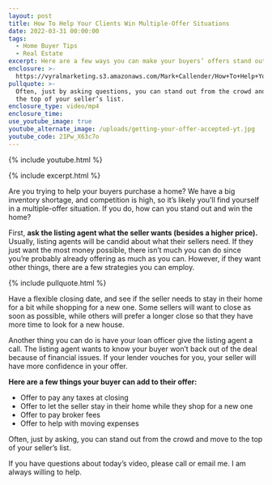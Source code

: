 ```yaml
---
layout: post
title: How To Help Your Clients Win Multiple-Offer Situations
date: 2022-03-31 00:00:00
tags:
  - Home Buyer Tips
  - Real Estate
excerpt: Here are a few ways you can make your buyers’ offers stand out.
enclosure: >-
  https://vyralmarketing.s3.amazonaws.com/Mark+Callender/How+To+Help+Your+Clients+Win+Multiple-Offer+Situations.mp4
pullquote: >-
  Often, just by asking questions, you can stand out from the crowd and move to
  the top of your seller’s list.
enclosure_type: video/mp4
enclosure_time:
use_youtube_image: true
youtube_alternate_image: /uploads/getting-your-offer-accepted-yt.jpg
youtube_code: 21Pw_X63c7o
---
```

{% include youtube.html %}

{% include excerpt.html %}

Are you trying to help your buyers purchase a home? We have a big inventory shortage, and competition is high, so it’s likely you’ll find yourself in a multiple-offer situation. If you do, how can you stand out and win the home?&nbsp;

First, **ask the listing agent what the seller wants (besides a higher price).** Usually, listing agents will be candid about what their sellers need. If they just want the most money possible, there isn’t much you can do since you’re probably already offering as much as you can. However, if they want other things, there are a few strategies you can employ.&nbsp;

{% include pullquote.html %}

Have a flexible closing date, and see if the seller needs to stay in their home for a bit while shopping for a new one. Some sellers will want to close as soon as possible, while others will prefer a longer close so that they have more time to look for a new house.&nbsp;

Another thing you can do is have your loan officer give the listing agent a call. The listing agent wants to know your buyer won’t back out of the deal because of financial issues. If your lender vouches for you, your seller will have more confidence in your offer.&nbsp;

**Here are a few things your buyer can add to their offer:**

* Offer to pay any taxes at closing
* Offer to let the seller stay in their home while they shop for a new one
* Offer to pay broker fees
* Offer to help with moving expenses

Often, just by asking, you can stand out from the crowd and move to the top of your seller’s list.&nbsp;

If you have questions about today’s video, please call or email me. I am always willing to help.
